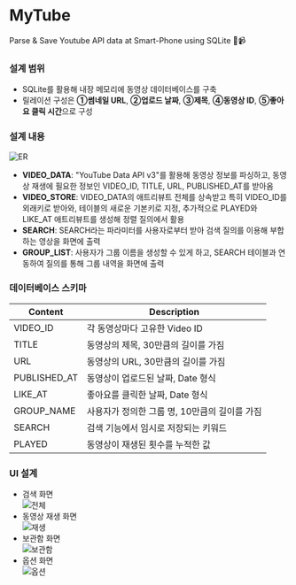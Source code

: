 # MyTube
Parse & Save Youtube API data at Smart-Phone using SQLite 📱📹  

### 설계 범위
- SQLite를 활용해 내장 메모리에 동영상 데이터베이스를 구축
- 릴레이션 구성은 **①썸네일 URL**, **②업로드 날짜**, **③제목**, **④동영상 ID**, **⑤좋아요 클릭 시간**으로 구성

### 설계 내용
![ER](https://user-images.githubusercontent.com/20378368/105571677-6327e000-5d95-11eb-9ec6-21f2d4646e3d.png)
- **VIDEO_DATA**: "YouTube Data API v3"를 활용해 동영상 정보를 파싱하고, 동영상 재생에 필요한 정보인 VIDEO_ID, TITLE, URL, PUBLISHED_AT를 받아옴
- **VIDEO_STORE**: VIDEO_DATA의 애트리뷰트 전체를 상속받고 특히 VIDEO_ID를 외래키로 받아와, 테이블의 새로운 기본키로 지정, 추가적으로 PLAYED와 LIKE_AT 애트리뷰트를 생성해 정렬 질의에서 활용
- **SEARCH**: SEARCH라는 파라미터를 사용자로부터 받아 검색 질의를 이용해 부합하는 영상을 화면에 출력
- **GROUP_LIST**: 사용자가 그룹 이름을 생성할 수 있게 하고, SEARCH 테이블과 연동하여 질의를 통해 그룹 내역을 화면에 출력

### 데이터베이스 스키마
| Content | Description |
| --- | --- |
| VIDEO_ID | 각 동영상마다 고유한 Video ID |
| TITLE | 동영상의 제목, 30만큼의 길이를 가짐 |
| URL | 동영상의 URL, 30만큼의 길이를 가짐 |
| PUBLISHED_AT | 동영상이 업로드된 날짜, Date 형식 |
| LIKE_AT | 좋아요를 클릭한 날짜, Date 형식 |
| GROUP_NAME | 사용자가 정의한 그룹 명, 10만큼의 길이를 가짐 |
| SEARCH | 검색 기능에서 임시로 저장되는 키워드 |
| PLAYED | 동영상이 재생된 횟수를 누적한 값 |

### UI 설계
- 검색 화면  
![전체](https://user-images.githubusercontent.com/20378368/105571797-4dff8100-5d96-11eb-8f0d-63d31bd256ba.PNG)
- 동영상 재생 화면  
![재생](https://user-images.githubusercontent.com/20378368/105571802-64a5d800-5d96-11eb-8361-a2924aee90d9.PNG)
- 보관함 화면  
![보관함](https://user-images.githubusercontent.com/20378368/105571804-67083200-5d96-11eb-96f4-f51b64e72537.PNG)
- 옵션 화면  
![옵션](https://user-images.githubusercontent.com/20378368/105571805-68395f00-5d96-11eb-8945-5e32daf9a2fc.PNG)
